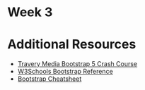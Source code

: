 # Week 3



# Additional Resources

- [Travery Media Bootstrap 5 Crash Course](https://www.youtube.com/watch?v=4sosXZsdy-s)
- [W3Schools Bootstrap Reference](https://www.w3schools.com/bootstrap5/)
- [Bootstrap Cheatsheet](https://devhints.io/bootstrap)
